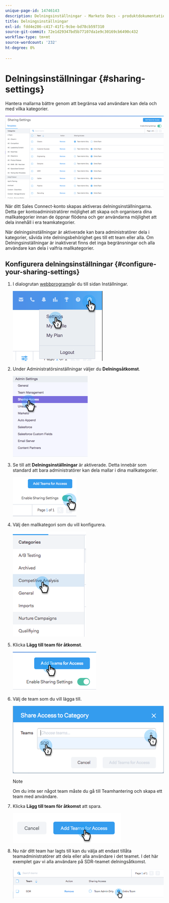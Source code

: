 ```yaml
---
unique-page-id: 14746143
description: Delningsinställningar - Marketo Docs - produktdokumentation
title: Delningsinställningar
exl-id: fdd4e286-c417-41f1-9cbe-bd78cb597310
source-git-commit: 72e1d29347bd5b77107da1e9c30169cb6490c432
workflow-type: tm+mt
source-wordcount: '232'
ht-degree: 0%

---
```


# Delningsinställningar {#sharing-settings}

Hantera mallarna bättre genom att begränsa vad användare kan dela och med vilka kategorier.

![](assets/main.png)

När ditt Sales Connect-konto skapas aktiveras delningsinställningarna. Detta ger kontoadministratörer möjlighet att skapa och organisera dina mallkategorier innan de öppnar flödena och ger användarna möjlighet att dela innehåll i era teamkategorier.

När delningsinställningar är aktiverade kan bara administratörer dela i kategorier, såvida inte delningsbehörighet ges till ett team eller alla. Om Delningsinställningar är inaktiverat finns det inga begränsningar och alla användare kan dela i valfria mallkategorier.

## Konfigurera delningsinställningar {#configure-your-sharing-settings}

1. I dialogrutan [webbprogram](https://toutapp.com/login)går du till sidan Inställningar.

   ![](assets/one-2.png)

1. Under Administratörsinställningar väljer du **Delningsåtkomst**.

   ![](assets/two-2.png)

1. Se till att **Delningsinställningar** är aktiverade. Detta innebär som standard att bara administratörer kan dela mallar i dina mallkategorier.

   ![](assets/three-2.png)

1. Välj den mallkategori som du vill konfigurera.

   ![](assets/four-2.png)

1. Klicka **Lägg till team för åtkomst**.

   ![](assets/five-2.png)

1. Välj de team som du vill lägga till.

   ![](assets/six-1.png)

   >[!NOTE]
   >
   >Om du inte ser något team måste du gå till Teamhantering och skapa ett team med användare.

1. Klicka **Lägg till team för åtkomst** att spara.

   ![](assets/seven-1.png)

1. Nu när ditt team har lagts till kan du välja att endast tillåta teamadministratörer att dela eller alla användare i det teamet. I det här exemplet gav vi alla användare på SDR-teamet delningsåtkomst.

   ![](assets/eight-1.png)
